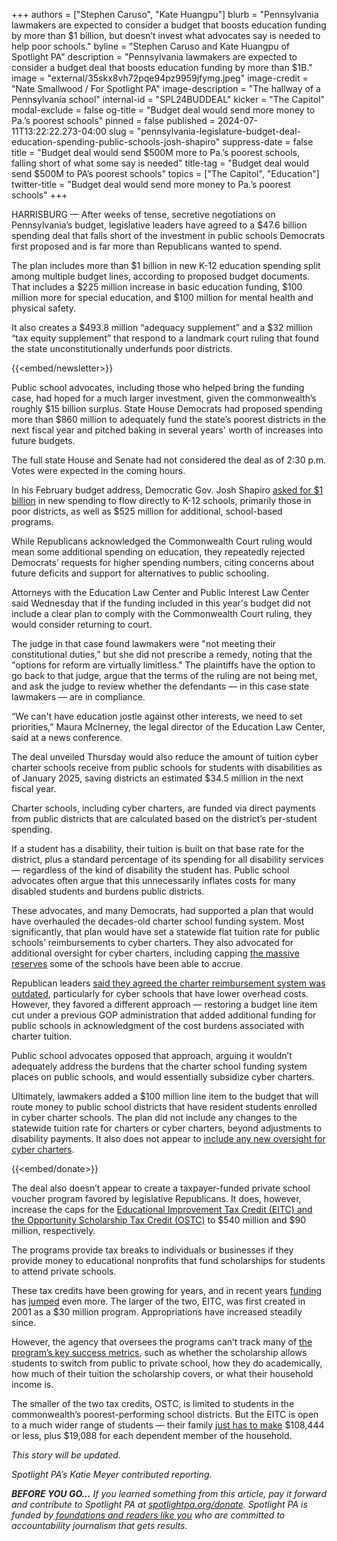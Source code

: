 +++
authors = ["Stephen Caruso", "Kate Huangpu"]
blurb = "Pennsylvania lawmakers are expected to consider a budget that boosts education funding by more than $1 billion, but doesn’t invest what advocates say is needed to help poor schools."
byline = "Stephen Caruso and Kate Huangpu of Spotlight PA"
description = "Pennsylvania lawmakers are expected to consider a budget deal that boosts education funding by more than $1B."
image = "external/35skx8vh72pqe94pz9959jfymg.jpeg"
image-credit = "Nate Smallwood / For Spotlight PA"
image-description = "The hallway of a Pennsylvania school"
internal-id = "SPL24BUDDEAL"
kicker = "The Capitol"
modal-exclude = false
og-title = "Budget deal would send more money to Pa.’s poorest schools"
pinned = false
published = 2024-07-11T13:22:22.273-04:00
slug = "pennsylvania-legislature-budget-deal-education-spending-public-schools-josh-shapiro"
suppress-date = false
title = "Budget deal would send $500M more to Pa.’s poorest schools, falling short of what some say is needed"
title-tag = "Budget deal would send $500M to PA’s poorest schools"
topics = ["The Capitol", "Education"]
twitter-title = "Budget deal would send more money to Pa.’s poorest schools"
+++

HARRISBURG — After weeks of tense, secretive negotiations on Pennsylvania’s budget, legislative leaders have agreed to a $47.6 billion spending deal that falls short of the investment in public schools Democrats first proposed and is far more than Republicans wanted to spend.

The plan includes more than $1 billion in new K-12 education spending split among multiple budget lines, according to proposed budget documents. That includes a $225 million increase in basic education funding, $100 million more for special education, and $100 million for mental health and physical safety.

It also creates a $493.8 million “adequacy supplement” and a $32 million “tax equity supplement” that respond to a landmark court ruling that found the state unconstitutionally underfunds poor districts.

{{<embed/newsletter>}}

Public school advocates, including those who helped bring the funding case, had hoped for a much larger investment, given the commonwealth’s roughly $15 billion surplus. State House Democrats had proposed spending more than $860 million to adequately fund the state’s poorest districts in the next fiscal year and pitched baking in several years&#39; worth of increases into future budgets.

The full state House and Senate had not considered the deal as of 2:30 p.m. Votes were expected in the coming hours.

In his February budget address, Democratic Gov. Josh Shapiro <a href="https://www.spotlightpa.org/news/2024/02/pennsylvania-josh-shapiro-budget-2024-education-legal-marijuana-skill-games/">asked for $1 billion</a> in new spending to flow directly to K-12 schools, primarily those in poor districts, as well as $525 million for additional, school-based programs.

While Republicans acknowledged the Commonwealth Court ruling would mean some additional spending on education, they repeatedly rejected Democrats’ requests for higher spending numbers, citing concerns about future deficits and support for alternatives to public schooling.

Attorneys with the Education Law Center and Public Interest Law Center said Wednesday that if the funding included in this year&#39;s budget did not include a clear plan to comply with the Commonwealth Court ruling, they would consider returning to court.

The judge in that case found lawmakers were &#34;not meeting their constitutional duties,” but she did not prescribe a remedy, noting that the &#34;options for reform are virtually limitless.&#34; The plaintiffs have the option to go back to that judge, argue that the terms of the ruling are not being met, and ask the judge to review whether the defendants — in this case state lawmakers — are in compliance.

“We can&#39;t have education jostle against other interests, we need to set priorities,” Maura McInerney, the legal director of the Education Law Center, said at a news conference.

The deal unveiled Thursday would also reduce the amount of tuition cyber charter schools receive from public schools for students with disabilities as of January 2025, saving districts an estimated $34.5 million in the next fiscal year.

Charter schools, including cyber charters, are funded via direct payments from public districts that are calculated based on the district’s per-student spending.

If a student has a disability, their tuition is built on that base rate for the district, plus a standard percentage of its spending for all disability services — regardless of the kind of disability the student has. Public school advocates often argue that this unnecessarily inflates costs for many disabled students and burdens public districts.

These advocates, and many Democrats, had supported a plan that would have overhauled the decades-old charter school funding system. Most significantly, that plan would have set a statewide flat tuition rate for public schools’ reimbursements to cyber charters. They also advocated for additional oversight for cyber charters, including capping <a href="https://www.inquirer.com/education/cyber-charter-school-taxes-pennsylvania-excess-funding-20240516.html">the massive reserves</a> some of the schools have been able to accrue.

Republican leaders <a href="https://www.spotlightpa.org/news/2024/06/pennsylvania-education-public-school-district-cyber-charter-reform-funding/">said they agreed the charter reimbursement system was outdated</a>, particularly for cyber schools that have lower overhead costs. However, they favored a different approach — restoring a budget line item cut under a previous GOP administration that added additional funding for public schools in acknowledgment of the cost burdens associated with charter tuition.

Public school advocates opposed that approach, arguing it wouldn’t adequately address the burdens that the charter school funding system places on public schools, and would essentially subsidize cyber charters.

Ultimately, lawmakers added a $100 million line item to the budget that will route money to public school districts that have resident students enrolled in cyber charter schools. The plan did not include any changes to the statewide tuition rate for charters or cyber charters, beyond adjustments to disability payments. It also does not appear to <a href="https://www.spotlightpa.org/news/2024/06/pennsylvania-education-public-school-district-cyber-charter-reform-funding/#:~:text=Schweyer%20argues%20there%20are%20good%20reasons%20why%20cyber%20charters%20in%20particular%20need%20extra%20oversight%20and%20attention.">include any new oversight for cyber charters</a>.

{{<embed/donate>}}

The deal also doesn’t appear to create a taxpayer-funded private school voucher program favored by legislative Republicans. It does, however, increase the caps for the <a href="https://www.spotlightpa.org/news/2023/06/pa-school-choice-voucher-budget-explain-history-tax-credit/">Educational Improvement Tax Credit (EITC) and the Opportunity Scholarship Tax Credit (OSTC)</a> to $540 million and $90 million, respectively.

The programs provide tax breaks to individuals or businesses if they provide money to educational nonprofits that fund scholarships for students to attend private schools.

These tax credits have been growing for years, and in recent years <a href="https://www.spotlightpa.org/news/2022/07/pa-private-school-tax-credit-expansion-transparency/">funding</a> has <a href="https://www.spotlightpa.org/news/2022/07/pa-budget-education-funding-stimulus-money-plan/">jumped</a> even more. The larger of the two, EITC, was first created in 2001 as a $30 million program. Appropriations have increased steadily since.

However, the agency that oversees the programs can’t track many of <a href="https://www.spotlightpa.org/news/2022/01/pennsylvania-scholarships-corporate-tax-credit-accountability/">the program’s key success metrics</a>, such as whether the scholarship allows students to switch from public to private school, how they do academically, how much of their tuition the scholarship covers, or what their household income is.

The smaller of the two tax credits, OSTC, is limited to students in the commonwealth’s poorest-performing school districts. But the EITC is open to a much wider range of students — their family <a href="https://dced.pa.gov/programs/educational-improvement-tax-credit-program-eitc/">just has to make</a> $108,444 or less, plus $19,088 for each dependent member of the household.

<em>This story will be updated.</em>

<em>Spotlight PA’s Katie Meyer contributed reporting.</em>

<strong><em>BEFORE YOU GO…</em></strong><em> If you learned something from this article, pay it forward and contribute to Spotlight PA at </em><a href="https://www.spotlightpa.org/donate"><em>spotlightpa.org/donate</em></a><em>. Spotlight PA is funded by</em><a href="https://www.spotlightpa.org/support"><em> foundations and readers like you</em></a><em> who are committed to accountability journalism that gets results.</em>

